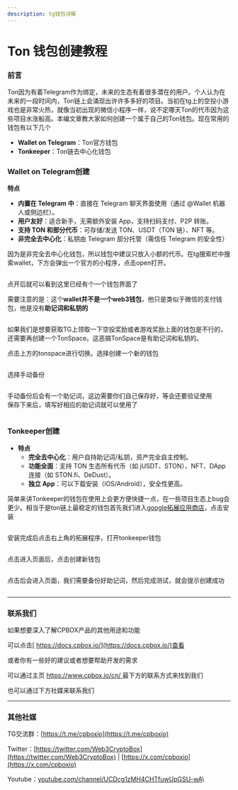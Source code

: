 ```yaml
---
description: tg钱包详解
---
```


# Ton 钱包创建教程

### 前言

Ton因为有着Telegram作为绑定，未来的生态有着很多潜在的用户。个人认为在未来的一段时间内，Ton链上会涌现出许许多多好的项目。当初在tg上的空投小游戏也是非常火热，就像当初出现的微信小程序一样，说不定哪天Ton的代币因为这些项目水涨船高。本编文章教大家如何创建一个属于自己的Ton钱包。现在常用的钱包有以下几个

* **Wallet on Telegram**：Ton官方钱包
* **Tonkeeper**：Ton链去中心化钱包

### Wallet on Telegram创建

**特点**

* **内置在 Telegram 中**：直接在 Telegram 聊天界面使用（通过 @Wallet 机器人或侧边栏）。
* **用户友好**：适合新手，无需额外安装 App，支持扫码支付、P2P 转账。
* **支持 TON 和部分代币**：可存储/发送 TON、USDT（TON 链）、NFT 等。
* **非完全去中心化**：私钥由 Telegram 部分托管（需信任 Telegram 的安全性）

因为是非完全去中心化钱包，所以钱包中建议只放入小额的代币。在tg搜索栏中搜索wallet，下方会弹出一个官方的小程序，点击open打开。

<figure><img src="../.gitbook/assets/image (7) (1) (1).png" alt=""><figcaption></figcaption></figure>

点开后就可以看到这里已经有个一个钱包界面了

需要注意的是：这个**wallet并不是一个web3钱包**，他只是类似于微信的支付钱包，他是没有**助记词和私钥的**

<figure><img src="../.gitbook/assets/image (1) (1) (1) (1) (1) (1) (1) (1).png" alt=""><figcaption></figcaption></figure>

如果我们是想要获取TG上领取一下空投奖励或者游戏奖励上面的钱包是不行的，还需要再创建一个TonSpace。这恶搞TonSpace是有助记词和私钥的。

点击上方的tonspace进行切换。选择创建一个新的钱包

<figure><img src="../.gitbook/assets/image (2) (1) (1) (1) (1).png" alt=""><figcaption></figcaption></figure>

选择手动备份

<figure><img src="../.gitbook/assets/image (3) (1) (1) (1).png" alt=""><figcaption></figcaption></figure>

手动备份后会有一个助记词，这边需要你们自己保存好，等会还要验证使用\
保存下来后，填写好相应的助记词就可以使用了

<figure><img src="../.gitbook/assets/image (4) (1) (1) (1).png" alt=""><figcaption></figcaption></figure>

### Tonkeeper创建

* **特点**
  * **完全去中心化**：用户自持助记词/私钥，资产完全自主控制。
  * **功能全面**：支持 TON 生态所有代币（如 jUSDT、STON）、NFT、DApp 连接（如 STON.fi、DeDust）。
  * **独立 App**：可以下载安装（iOS/Android），安全性更高。

简单来讲Tonkeeper的钱包在使用上会更方便快捷一点，在一些项目生态上bug会更少。相当于是ton链上最稳定的钱包首先我们进入[google拓展应用商店](https://chromewebstore.google.com/category/extensions?utm_source=ext_sidebar\&hl=zh-CN)，点击安装

<figure><img src="../.gitbook/assets/image (5) (1) (1) (1).png" alt=""><figcaption></figcaption></figure>

安装完成后点击右上角的拓展程序，打开tonkeeper钱包

<figure><img src="../.gitbook/assets/image (6) (1) (1) (1).png" alt=""><figcaption></figcaption></figure>

点击进入页面后，点击创建新钱包

<figure><img src="../.gitbook/assets/image (7) (1) (1) (1).png" alt=""><figcaption></figcaption></figure>

点击后会进入页面，我们需要备份好助记词，然后完成测试，就会提示创建成功

<figure><img src="../.gitbook/assets/image (8) (1) (1).png" alt=""><figcaption></figcaption></figure>

***

### 联系我们

如果想要深入了解CPBOX产品的其他用途和功能

可以点击[ https://docs.cpbox.io/](https://docs.cpbox.io/)查看

或者你有一些好的建议或者想要帮助开发的需求

可以通过主页 [https://www.cpbox.io/cn/ ](https://www.cpbox.io/cn/)最下方的联系方式来找到我们

也可以通过下方社媒来联系我们

***

### 其他社媒

TG交流群：[https://t.me/cpboxio](https://t.me/cpboxio)

Twitter：[https://twitter.com/Web3CryptoBox](https://twitter.com/Web3CryptoBox) | [https://x.com/cpboxio](https://x.com/cpboxio)

Youtube：[youtube.com/channel/UCDcg1zMH4CHTfuwUpGSU-wA](../solana-gong-ju/solana-yi-jian-fa-bi.md)\
